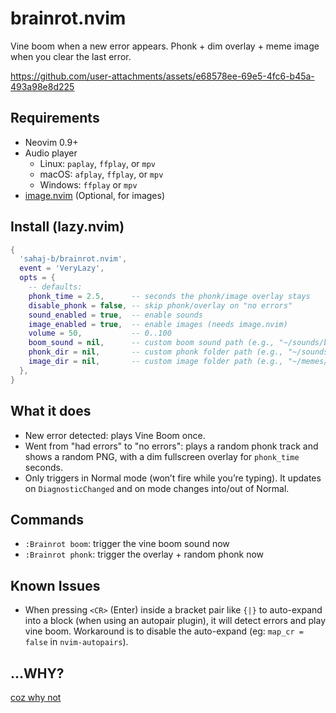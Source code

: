 # brainrot.nvim

Vine boom when a new error appears. Phonk + dim overlay + meme image when you clear the last error.


https://github.com/user-attachments/assets/e68578ee-69e5-4fc6-b45a-493a98e8d225


## Requirements
- Neovim 0.9+
- Audio player
  - Linux: `paplay`, `ffplay`, or `mpv`
  - macOS: `afplay`, `ffplay`, or `mpv`
  - Windows: `ffplay` or `mpv`
- [image.nvim](https://github.com/3rd/image.nvim) (Optional, for images)

## Install (lazy.nvim)
```lua
{
  'sahaj-b/brainrot.nvim',
  event = 'VeryLazy',
  opts = {
    -- defaults:
    phonk_time = 2.5,      -- seconds the phonk/image overlay stays
    disable_phonk = false, -- skip phonk/overlay on "no errors"
    sound_enabled = true,  -- enable sounds
    image_enabled = true,  -- enable images (needs image.nvim)
    volume = 50,           -- 0..100
    boom_sound = nil,      -- custom boom sound path (e.g., "~/sounds/boom.ogg")
    phonk_dir = nil,       -- custom phonk folder path (e.g., "~/sounds/phonks")
    image_dir = nil,       -- custom image folder path (e.g., "~/memes/images")
  },
}
```

## What it does
- New error detected: plays Vine Boom once.
- Went from "had errors" to "no errors": plays a random phonk track and shows a random PNG, with a dim fullscreen overlay for `phonk_time` seconds.
- Only triggers in Normal mode (won’t fire while you’re typing). It updates on `DiagnosticChanged` and on mode changes into/out of Normal.

## Commands
- `:Brainrot boom`: trigger the vine boom sound now
- `:Brainrot phonk`: trigger the overlay + random phonk now

## Known Issues
- When pressing `<CR>` (Enter) inside a bracket pair like `{|}` to auto-expand into a block (when using an autopair plugin), it will detect errors and play vine boom. Workaround is to disable the auto-expand (eg: `map_cr = false` in `nvim-autopairs`).

## ...WHY?
[coz why not](https://x.com/sahaj__b/status/1981749009350811966)
